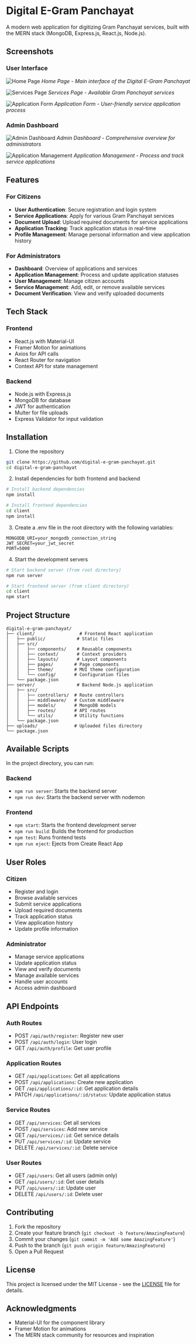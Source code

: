 # Digital E-Gram Panchayat

A modern web application for digitizing Gram Panchayat services, built with the MERN stack (MongoDB, Express.js, React.js, Node.js).

## Screenshots

### User Interface
![Home Page](/client/public/assets/screenshot01.png)
*Home Page - Main interface of the Digital E-Gram Panchayat*

![Services Page](/client/public/assets/screenshot02.png)
*Services Page - Available Gram Panchayat services*

![Application Form](/client/public/assets/screenshot03.png)
*Application Form - User-friendly service application process*

### Admin Dashboard
![Admin Dashboard](/client/public/assets/screenshot04.png)
*Admin Dashboard - Comprehensive overview for administrators*

![Application Management](/client/public/assets/screenshot05.png)
*Application Management - Process and track service applications*

## Features

### For Citizens
- **User Authentication**: Secure registration and login system
- **Service Applications**: Apply for various Gram Panchayat services
- **Document Upload**: Upload required documents for service applications
- **Application Tracking**: Track application status in real-time
- **Profile Management**: Manage personal information and view application history

### For Administrators
- **Dashboard**: Overview of applications and services
- **Application Management**: Process and update application statuses
- **User Management**: Manage citizen accounts
- **Service Management**: Add, edit, or remove available services
- **Document Verification**: View and verify uploaded documents

## Tech Stack

### Frontend
- React.js with Material-UI
- Framer Motion for animations
- Axios for API calls
- React Router for navigation
- Context API for state management

### Backend
- Node.js with Express.js
- MongoDB for database
- JWT for authentication
- Multer for file uploads
- Express Validator for input validation

## Installation

1. Clone the repository
```bash
git clone https://github.com/digital-e-gram-panchayat.git
cd digital-e-gram-panchayat
```

2. Install dependencies for both frontend and backend
```bash
# Install backend dependencies
npm install

# Install frontend dependencies
cd client
npm install
```

3. Create a .env file in the root directory with the following variables:
```env
MONGODB_URI=your_mongodb_connection_string
JWT_SECRET=your_jwt_secret
PORT=5000
```

4. Start the development servers
```bash
# Start backend server (from root directory)
npm run server

# Start frontend server (from client directory)
cd client
npm start
```

## Project Structure

```
digital-e-gram-panchayat/
├── client/                 # Frontend React application
│   ├── public/            # Static files
│   ├── src/
│   │   ├── components/    # Reusable components
│   │   ├── context/       # Context providers
│   │   ├── layouts/       # Layout components
│   │   ├── pages/        # Page components
│   │   ├── theme/        # MUI theme configuration
│   │   └── config/       # Configuration files
│   └── package.json
├── server/                # Backend Node.js application
│   ├── src/
│   │   ├── controllers/  # Route controllers
│   │   ├── middleware/   # Custom middleware
│   │   ├── models/       # MongoDB models
│   │   ├── routes/       # API routes
│   │   └── utils/        # Utility functions
│   └── package.json
├── uploads/              # Uploaded files directory
└── package.json
```

## Available Scripts

In the project directory, you can run:

### Backend
- `npm run server`: Starts the backend server
- `npm run dev`: Starts the backend server with nodemon

### Frontend
- `npm start`: Starts the frontend development server
- `npm run build`: Builds the frontend for production
- `npm test`: Runs frontend tests
- `npm run eject`: Ejects from Create React App

## User Roles

### Citizen
- Register and login
- Browse available services
- Submit service applications
- Upload required documents
- Track application status
- View application history
- Update profile information

### Administrator
- Manage service applications
- Update application status
- View and verify documents
- Manage available services
- Handle user accounts
- Access admin dashboard

## API Endpoints

### Auth Routes
- POST `/api/auth/register`: Register new user
- POST `/api/auth/login`: User login
- GET `/api/auth/profile`: Get user profile

### Application Routes
- GET `/api/applications`: Get all applications
- POST `/api/applications`: Create new application
- GET `/api/applications/:id`: Get application details
- PATCH `/api/applications/:id/status`: Update application status

### Service Routes
- GET `/api/services`: Get all services
- POST `/api/services`: Add new service
- GET `/api/services/:id`: Get service details
- PUT `/api/services/:id`: Update service
- DELETE `/api/services/:id`: Delete service

### User Routes
- GET `/api/users`: Get all users (admin only)
- GET `/api/users/:id`: Get user details
- PUT `/api/users/:id`: Update user
- DELETE `/api/users/:id`: Delete user

## Contributing

1. Fork the repository
2. Create your feature branch (`git checkout -b feature/AmazingFeature`)
3. Commit your changes (`git commit -m 'Add some AmazingFeature'`)
4. Push to the branch (`git push origin feature/AmazingFeature`)
5. Open a Pull Request

## License

This project is licensed under the MIT License - see the [LICENSE](LICENSE) file for details.

## Acknowledgments

- Material-UI for the component library
- Framer Motion for animations
- The MERN stack community for resources and inspiration
